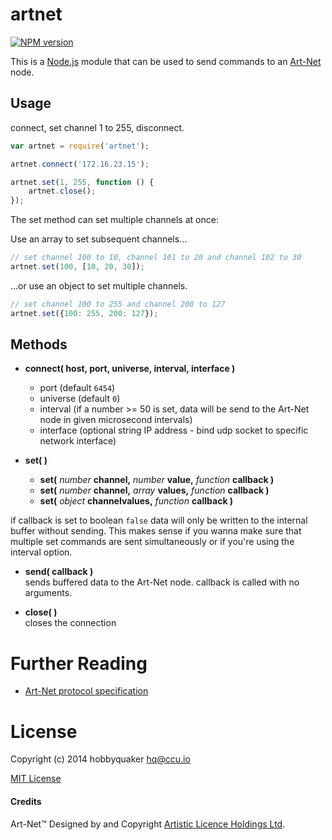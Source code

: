 # artnet

[![NPM version](https://badge.fury.io/js/artnet.svg)](http://badge.fury.io/js/artnet)

This is a [Node.js](http://nodejs.org) module that can be used to send commands to an [Art-Net](http://en.wikipedia.org/wiki/Art-Net) node.

## Usage

connect, set channel 1 to 255, disconnect.
```javascript
var artnet = require('artnet');

artnet.connect('172.16.23.15');

artnet.set(1, 255, function () {
    artnet.close();
});

```

The set method can set multiple channels at once:

Use an array to set subsequent channels...
```javascript
// set channel 100 to 10, channel 101 to 20 and channel 102 to 30
artnet.set(100, [10, 20, 30]); 
```

...or use an object to set multiple channels.
```javascript
// set channel 100 to 255 and channel 200 to 127
artnet.set({100: 255, 200: 127}); 
```


## Methods

* **connect( host, port, universe, interval, interface )**
  * port (default ```6454```)
  * universe (default ```0```)
  * interval (if a number >= 50 is set, data will be send to the Art-Net node in given microsecond intervals)
  * interface (optional string IP address - bind udp socket to specific network interface)

* **set( )**
  * **set(** *number* **channel,** *number* **value,** *function* **callback )**
  * **set(** *number* **channel,** *array* **values,** *function* **callback )**
  * **set(** *object* **channelvalues,** *function* **callback )**    

if callback is set to boolean ```false``` data will only be written to the internal buffer without sending. This makes sense if you wanna make sure that multiple set commands are sent simultaneously or if you're using the interval option.

* **send( callback )**    
sends buffered data to the Art-Net node. callback is called with no arguments.

* **close( )**    
closes the connection


# Further Reading

* [Art-Net protocol specification](http://www.artisticlicence.com/WebSiteMaster/User%20Guides/art-net.pdf)


# License

Copyright (c) 2014 hobbyquaker <hq@ccu.io>

[MIT License](LICENSE)

#### Credits

Art-Net™ Designed by and Copyright [Artistic Licence Holdings Ltd](http://www.artisticlicence.com/).

